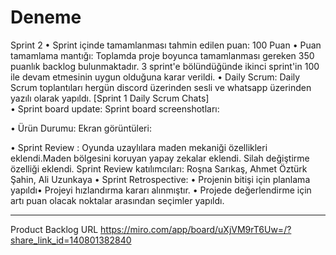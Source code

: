 # Deneme
Sprint 2
•	Sprint içinde tamamlanması tahmin edilen puan: 100 Puan
•	Puan tamamlama mantığı: Toplamda proje boyunca tamamlanması gereken 350 puanlık backlog bulunmaktadır. 3 sprint'e bölündüğünde ikinci sprint'in 100 ile devam etmesinin uygun olduğuna karar verildi.
•	Daily Scrum: Daily Scrum toplantıları hergün discord üzerinden sesli ve whatsapp üzerinden yazılı olarak yapıldı.
[Sprint 1 Daily Scrum Chats]  
•	Sprint board update: Sprint board screenshotları:
 

•	Ürün Durumu: Ekran görüntüleri:
 
 
 
 

•	Sprint Review : Oyunda uzaylılara maden mekaniği özellikleri eklendi.Maden bölgesini koruyan yapay zekalar eklendi. Silah değiştirme özelliği eklendi. Sprint Review katılımcıları: Roşna Sarıkaş, Ahmet Öztürk Şahin, Ali Uzunkaya
•	Sprint Retrospective: • Projenin bitişi için planlama yapıldı• Projeyi hızlandırma kararı alınmıştır. • Projede değerlendirme için artı puan olacak noktalar arasından seçimler yapıldı.
________________________________________
Product Backlog URL
https://miro.com/app/board/uXjVM9rT6Uw=/?share_link_id=140801382840
